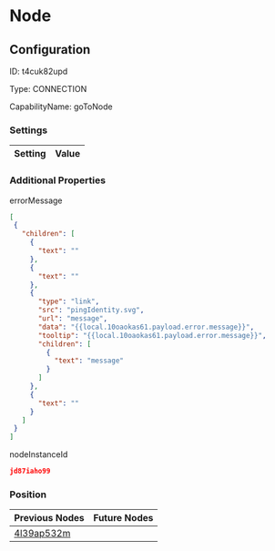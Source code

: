 # Node
## Configuration
ID:  t4cuk82upd

Type: CONNECTION 

CapabilityName: goToNode

### Settings
| Setting | Value  |
| :------------------------ | ---------------------------------------- |
 




### Additional Properties
errorMessage
 ```json 
[
  {
    "children": [
      {
        "text": ""
      },
      {
        "text": ""
      },
      {
        "type": "link",
        "src": "pingIdentity.svg",
        "url": "message",
        "data": "{{local.10oaokas61.payload.error.message}}",
        "tooltip": "{{local.10oaokas61.payload.error.message}}",
        "children": [
          {
            "text": "message"
          }
        ]
      },
      {
        "text": ""
      }
    ]
  }
]
```


nodeInstanceId
 ```json 
jd87iaho99
```




### Position
| Previous Nodes | Future Nodes |
| :------------- | ------------ |
| [4l39ap532m](./4l39ap532m.md) |  |